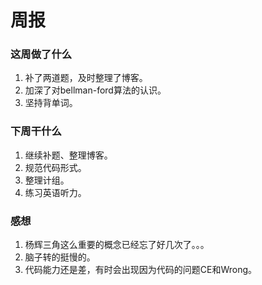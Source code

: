 # 周报

### 这周做了什么

1. 补了两道题，及时整理了博客。
2. 加深了对bellman-ford算法的认识。
3. 坚持背单词。

### 下周干什么

1. 继续补题、整理博客。
2. 规范代码形式。
3. 整理计组。
4. 练习英语听力。

### 感想

1. 杨辉三角这么重要的概念已经忘了好几次了。。。
2. 脑子转的挺慢的。
3. 代码能力还是差，有时会出现因为代码的问题CE和Wrong。
